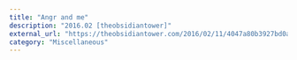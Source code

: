 ```yaml
---
title: "Angr and me"
description: "2016.02 [theobsidiantower]"
external_url: "https://theobsidiantower.com/2016/02/11/4047a80b3927bd0a09363e7ccd202effe4b336aa.html"
category: "Miscellaneous"
---
```

